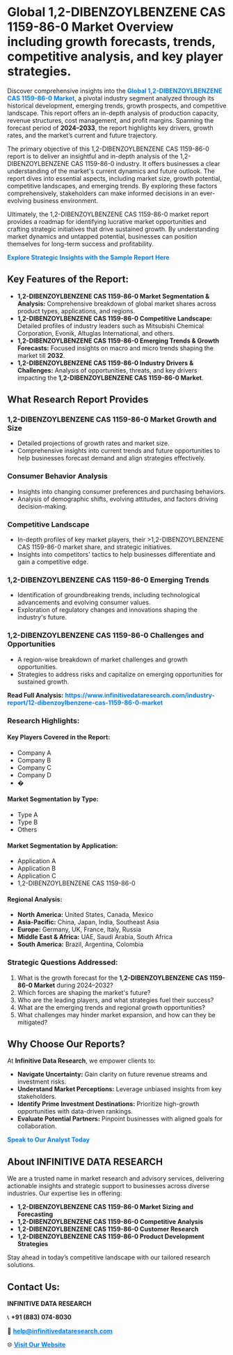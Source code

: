 <h1>Global 1,2-DIBENZOYLBENZENE CAS 1159-86-0 Market Overview including growth forecasts, trends, competitive analysis, and key player strategies.</h1>
<p>
Discover comprehensive insights into the 
<a href="https://www.infinitivedataresearch.com/industry-report/12-dibenzoylbenzene-cas-1159-86-0-market" rel="dofollow" style="color: #007BFF; text-decoration: none;"><strong>Global 1,2-DIBENZOYLBENZENE CAS 1159-86-0 Market</strong></a>, a pivotal industry segment analyzed through its historical development, emerging trends, growth prospects, and competitive landscape. This report offers an in-depth analysis of production capacity, revenue structures, cost management, and profit margins. Spanning the forecast period of <strong>2024–2033</strong>, the report highlights key drivers, growth rates, and the market’s current and future trajectory.
</p>
<p>
The primary objective of this 1,2-DIBENZOYLBENZENE CAS 1159-86-0 report is to deliver an insightful and in-depth analysis of the 1,2-DIBENZOYLBENZENE CAS 1159-86-0 industry. It offers businesses a clear understanding of the market's current dynamics and future outlook. The report dives into essential aspects, including market size, growth potential, competitive landscapes, and emerging trends. By exploring these factors comprehensively, stakeholders can make informed decisions in an ever-evolving business environment.
</p>
<p>
Ultimately, the 1,2-DIBENZOYLBENZENE CAS 1159-86-0 market report provides a roadmap for identifying lucrative market opportunities and crafting strategic initiatives that drive sustained growth. By understanding market dynamics and untapped potential, businesses can position themselves for long-term success and profitability.
</p>
<p>
<a href="https://www.infinitivedataresearch.com/request-sample/reportId=107450" style="color: #007BFF; text-decoration: none;"><strong>Explore Strategic Insights with the Sample Report Here</strong></a>
</p>

<h2>Key Features of the Report:</h2>
<ul>
<li><strong>1,2-DIBENZOYLBENZENE CAS 1159-86-0 Market Segmentation & Analysis:</strong> Comprehensive breakdown of global market shares across product types, applications, and regions.</li>
<li><strong>1,2-DIBENZOYLBENZENE CAS 1159-86-0 Competitive Landscape:</strong> Detailed profiles of industry leaders such as Mitsubishi Chemical Corporation, Evonik, Altuglas International, and others.</li>
<li><strong>1,2-DIBENZOYLBENZENE CAS 1159-86-0 Emerging Trends & Growth Forecasts:</strong> Focused insights on macro and micro trends shaping the market till <strong>2032</strong>.</li>
<li><strong>1,2-DIBENZOYLBENZENE CAS 1159-86-0 Industry Drivers & Challenges:</strong> Analysis of opportunities, threats, and key drivers impacting the <strong>1,2-DIBENZOYLBENZENE CAS 1159-86-0 Market</strong>.</li>
</ul>

<h2>What Research Report Provides</h2>
<h3>1,2-DIBENZOYLBENZENE CAS 1159-86-0 Market Growth and Size</h3>
<ul>
<li>Detailed projections of growth rates and market size.</li>
<li>Comprehensive insights into current trends and future opportunities to help businesses forecast demand and align strategies effectively.</li>
</ul>

<h3>Consumer Behavior Analysis</h3>
<ul>
<li>Insights into changing consumer preferences and purchasing behaviors.</li>
<li>Analysis of demographic shifts, evolving attitudes, and factors driving decision-making.</li>
</ul>

<h3>Competitive Landscape</h3>
<ul>
<li>In-depth profiles of key market players, their >1,2-DIBENZOYLBENZENE CAS 1159-86-0 market share, and strategic initiatives.</li>
<li>Insights into competitors' tactics to help businesses differentiate and gain a competitive edge.</li>
</ul>

<h3>1,2-DIBENZOYLBENZENE CAS 1159-86-0 Emerging Trends</h3>
<ul>
<li>Identification of groundbreaking trends, including technological advancements and evolving consumer values.</li>
<li>Exploration of regulatory changes and innovations shaping the industry's future.</li>
</ul>

<h3>1,2-DIBENZOYLBENZENE CAS 1159-86-0 Challenges and Opportunities</h3>
<ul>
<li>A region-wise breakdown of market challenges and growth opportunities.</li>
<li>Strategies to address risks and capitalize on emerging opportunities for sustained growth.</li>
</ul>
<p><strong>Read Full Analysis:</strong> <a href="https://www.infinitivedataresearch.com/industry-report/12-dibenzoylbenzene-cas-1159-86-0-market" rel="dofollow" style="color: #007BFF; text-decoration: none;"><strong>https://www.infinitivedataresearch.com/industry-report/12-dibenzoylbenzene-cas-1159-86-0-market</strong></a></p>
<h3>Research Highlights:</h3>
<h4>Key Players Covered in the Report:</h4>
<ul><li>Company A</li><li>Company B</li><li>Company C</li><li>Company D</li><li>�</li></ul>
<h4>Market Segmentation by Type:</h4>
<ul><li>Type A</li><li>Type B</li><li>Others</li></ul>
<h4>Market Segmentation by Application:</h4>
<ul><li>Application A</li><li>Application B</li><li>Application C</li><li>1,2-DIBENZOYLBENZENE CAS 1159-86-0</li></ul>

<h4>Regional Analysis:</h4>
<ul>
<li><strong>North America:</strong> United States, Canada, Mexico</li>
<li><strong>Asia-Pacific:</strong> China, Japan, India, Southeast Asia</li>
<li><strong>Europe:</strong> Germany, UK, France, Italy, Russia</li>
<li><strong>Middle East & Africa:</strong> UAE, Saudi Arabia, South Africa</li>
<li><strong>South America:</strong> Brazil, Argentina, Colombia</li>
</ul>

<h3>Strategic Questions Addressed:</h3>
<ol>
<li>What is the growth forecast for the <strong>1,2-DIBENZOYLBENZENE CAS 1159-86-0 Market</strong> during 2024–2032?</li>
<li>Which forces are shaping the market's future?</li>
<li>Who are the leading players, and what strategies fuel their success?</li>
<li>What are the emerging trends and regional growth opportunities?</li>
<li>What challenges may hinder market expansion, and how can they be mitigated?</li>
</ol>

<h2>Why Choose Our Reports?</h2>
<p>At <strong>Infinitive Data Research</strong>, we empower clients to:</p>
<ul>
<li><strong>Navigate Uncertainty:</strong> Gain clarity on future revenue streams and investment risks.</li>
<li><strong>Understand Market Perceptions:</strong> Leverage unbiased insights from key stakeholders.</li>
<li><strong>Identify Prime Investment Destinations:</strong> Prioritize high-growth opportunities with data-driven rankings.</li>
<li><strong>Evaluate Potential Partners:</strong> Pinpoint businesses with aligned goals for collaboration.</li>
</ul>
<p><a href="https://www.infinitivedataresearch.com/industry-report/12-dibenzoylbenzene-cas-1159-86-0-market" rel="dofollow" style="color: #007BFF; text-decoration: none;"><strong>Speak to Our Analyst Today</strong></a></p>

<h2>About INFINITIVE DATA RESEARCH</h2>
<p>We are a trusted name in market research and advisory services, delivering actionable insights and strategic support to businesses across diverse industries. Our expertise lies in offering:</p>
<ul>
<li><strong>1,2-DIBENZOYLBENZENE CAS 1159-86-0 Market Sizing and Forecasting</strong></li>
<li><strong>1,2-DIBENZOYLBENZENE CAS 1159-86-0 Competitive Analysis</strong></li>
<li><strong>1,2-DIBENZOYLBENZENE CAS 1159-86-0 Customer Research</strong></li>
<li><strong>1,2-DIBENZOYLBENZENE CAS 1159-86-0 Product Development Strategies</strong></li>
</ul>
<p>Stay ahead in today’s competitive landscape with our tailored research solutions.</p>

<h2>Contact Us:</h2>
<p><strong>INFINITIVE DATA RESEARCH</strong></p>
<p>📞 <strong>+91 (883) 074-8030</strong></p>
<p>📧 <strong><a href="mailto:help@infinitivedataresearch.com" style="color: #007BFF;">help@infinitivedataresearch.com</a></strong></p>
<p>🌐 <strong><a href="https://www.infinitivedataresearch.com" rel="dofollow" style="color: #007BFF;">Visit Our Website</a></strong></p>